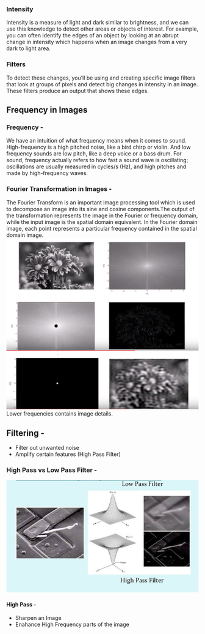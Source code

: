 ### Intensity 
Intensity is a measure of light and dark similar to brightness, and we can use this knowledge to detect other areas or objects of interest.
For example, you can often identify the edges of an object by looking at an abrupt change in intensity which happens when an image changes from a very dark to light area.

### Filters 
To detect these changes, you’ll be using and creating specific image filters that look at groups of pixels and detect big changes in intensity in an image. These filters produce an output that shows these edges.

## Frequency in Images 
### Frequency - 
We have an intuition of what frequency means when it comes to sound. High-frequency is a high pitched noise, like a bird chirp or violin. And low frequency sounds are low pitch, like a deep voice or a bass drum. For sound, frequency actually refers to how fast a sound wave is oscillating; oscillations are usually measured in cycles/s (Hz), and high pitches and made by high-frequency waves.

### Fourier Transformation in Images - 
The Fourier Transform is an important image processing tool which is used to decompose an image into its sine and cosine components.The output of the transformation represents the image in the Fourier or frequency domain, while the input image is the spatial domain equivalent. In the Fourier domain image, each point represents a particular frequency contained in the spatial domain image.
![Image1](https://github.com/Mansi145/Computer-Vision-Udacity-Nanodegree/blob/master/Images/ggvhgv.PNG)
![Image2](https://github.com/Mansi145/Computer-Vision-Udacity-Nanodegree/blob/master/Images/hjk%2C.PNG)
Lower frequencies contains image details.

## Filtering - 
* Filter out unwanted noise
* Amplify certain features (High Pass Filter)
### High Pass vs Low Pass Filter -  
![](https://github.com/Mansi145/Computer-Vision-Udacity-Nanodegree/blob/master/Images/images.jpg)
#### High Pass - 
* Sharpen an Image
* Enahance High Frequency parts of the image

